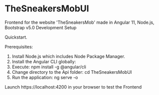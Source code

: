 # TheSneakersMobUI
Frontend for the website 'TheSneakersMob' made in Angular 11, Node.js, Bootstrap v5.0
Development Setup

Quickstart.

Prerequisites:

1. Install Node.js which includes Node Package Manager.
2. Install the Angular CLI globally:
3. Execute:
    npm install -g @angular/cli
4. Change directory to the Api folder:
    cd TheSneakersMobUI
5. Run the application:
    ng serve -o

Launch https://localhost:4200 in your browser to test the Frontend
